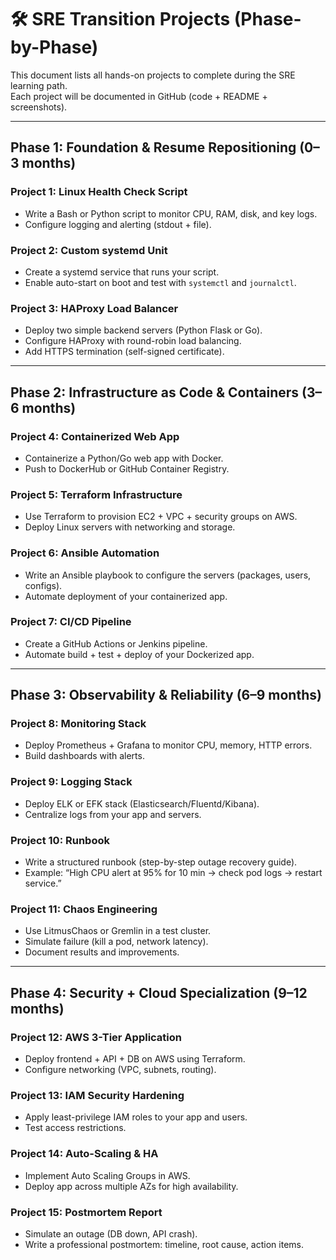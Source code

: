 # 🛠 SRE Transition Projects (Phase-by-Phase)

This document lists all hands-on projects to complete during the SRE learning path.  
Each project will be documented in GitHub (code + README + screenshots).  

---

## Phase 1: Foundation & Resume Repositioning (0–3 months)

### Project 1: Linux Health Check Script
- Write a Bash or Python script to monitor CPU, RAM, disk, and key logs.  
- Configure logging and alerting (stdout + file).  

### Project 2: Custom systemd Unit
- Create a systemd service that runs your script.  
- Enable auto-start on boot and test with `systemctl` and `journalctl`.  

### Project 3: HAProxy Load Balancer
- Deploy two simple backend servers (Python Flask or Go).  
- Configure HAProxy with round-robin load balancing.  
- Add HTTPS termination (self-signed certificate).  

---

## Phase 2: Infrastructure as Code & Containers (3–6 months)

### Project 4: Containerized Web App
- Containerize a Python/Go web app with Docker.  
- Push to DockerHub or GitHub Container Registry.  

### Project 5: Terraform Infrastructure
- Use Terraform to provision EC2 + VPC + security groups on AWS.  
- Deploy Linux servers with networking and storage.  

### Project 6: Ansible Automation
- Write an Ansible playbook to configure the servers (packages, users, configs).  
- Automate deployment of your containerized app.  

### Project 7: CI/CD Pipeline
- Create a GitHub Actions or Jenkins pipeline.  
- Automate build + test + deploy of your Dockerized app.  

---

## Phase 3: Observability & Reliability (6–9 months)

### Project 8: Monitoring Stack
- Deploy Prometheus + Grafana to monitor CPU, memory, HTTP errors.  
- Build dashboards with alerts.  

### Project 9: Logging Stack
- Deploy ELK or EFK stack (Elasticsearch/Fluentd/Kibana).  
- Centralize logs from your app and servers.  

### Project 10: Runbook
- Write a structured runbook (step-by-step outage recovery guide).  
- Example: “High CPU alert at 95% for 10 min → check pod logs → restart service.”  

### Project 11: Chaos Engineering
- Use LitmusChaos or Gremlin in a test cluster.  
- Simulate failure (kill a pod, network latency).  
- Document results and improvements.  

---

## Phase 4: Security + Cloud Specialization (9–12 months)

### Project 12: AWS 3-Tier Application
- Deploy frontend + API + DB on AWS using Terraform.  
- Configure networking (VPC, subnets, routing).  

### Project 13: IAM Security Hardening
- Apply least-privilege IAM roles to your app and users.  
- Test access restrictions.  

### Project 14: Auto-Scaling & HA
- Implement Auto Scaling Groups in AWS.  
- Deploy app across multiple AZs for high availability.  

### Project 15: Postmortem Report
- Simulate an outage (DB down, API crash).  
- Write a professional postmortem: timeline, root cause, action items.  
